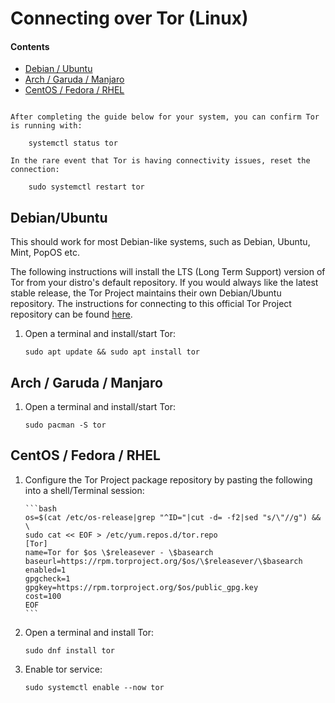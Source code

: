 # Connecting over Tor (Linux)

#### Contents

- [Debian / Ubuntu](#debian--ubuntu)
- [Arch / Garuda / Manjaro](#arch--garuda--manjaro)
- [CentOS / Fedora / RHEL](#centos--fedora--rhel)

```admonish tip

After completing the guide below for your system, you can confirm Tor is running with:

    systemctl status tor

In the rare event that Tor is having connectivity issues, reset the connection:

    sudo systemctl restart tor
```

## Debian/Ubuntu

This should work for most Debian-like systems, such as Debian, Ubuntu, Mint, PopOS etc.

<!-- @TODO should this paragraph be under "Debian Systems"? -->

The following instructions will install the LTS (Long Term Support) version of Tor from your distro's default repository. If you would always like the latest stable release, the Tor Project maintains their own Debian/Ubuntu repository. The instructions for connecting to this official Tor Project repository can be found [here](https://support.torproject.org/apt/tor-deb-repo).

1.  Open a terminal and install/start Tor:

        sudo apt update && sudo apt install tor

## Arch / Garuda / Manjaro

1.  Open a terminal and install/start Tor:

        sudo pacman -S tor

## CentOS / Fedora / RHEL

1.  Configure the Tor Project package repository by pasting the following into a shell/Terminal session:

        ```bash
        os=$(cat /etc/os-release|grep "^ID="|cut -d= -f2|sed "s/\"//g") && \
        sudo cat << EOF > /etc/yum.repos.d/tor.repo
        [Tor]
        name=Tor for $os \$releasever - \$basearch
        baseurl=https://rpm.torproject.org/$os/\$releasever/\$basearch
        enabled=1
        gpgcheck=1
        gpgkey=https://rpm.torproject.org/$os/public_gpg.key
        cost=100
        EOF
        ```

1.  Open a terminal and install Tor:

        sudo dnf install tor

1.  Enable tor service:

        sudo systemctl enable --now tor
